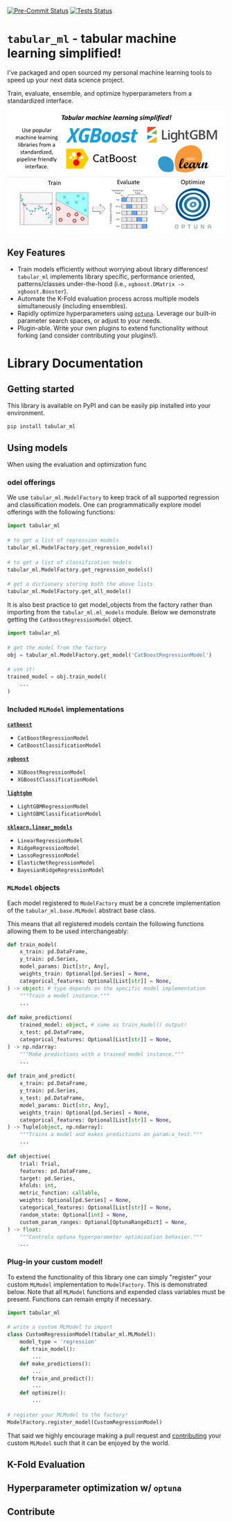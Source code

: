 [![Pre-Commit Status](https://github.com/xaviernogueira/Tabular_ML/actions/workflows/pre-commit.yml/badge.svg)](https://github.com/xaviernogueira/Tabular_ML/actions/workflows/pre-commit.yml)
[![Tests Status](https://github.com/xaviernogueira/Tabular_ML/actions/workflows/tests.yml/badge.svg)](https://github.com/xaviernogueira/Tabular_ML/actions/workflows/tests.yml)

# `tabular_ml` - tabular machine learning simplified!
I've packaged and open sourced my personal machine learning tools to speed up your next data science project.

Train, evaluate, ensemble, and optimize hyperparameters from a standardized interface.

![repo_schematic](images/readme_image.png)

## Key Features
* Train models efficiently without worrying about library differences! `tabular_ml` implements library specific, performance oriented, patterns/classes under-the-hood (i.e., `xgboost.DMatrix -> xgboost.Booster`).
* Automate the K-Fold evaluation process across multiple models simultaneously (including ensembles).
* Rapidly optimize hyperparameters using [`optuna`](https://optuna.org/). Leverage our built-in parameter search spaces, or adjust to your needs.
* Plugin-able. Write your own plugins to extend functionality without forking (and consider contributing your plugins!).


# Library Documentation

## Getting started
This library is available on PyPI and can be easily pip installed into your environment.
```
pip install tabular_ml
```

## Using models
When using the evaluation and optimization func
### odel offerings
We use `tabular_ml.ModelFactory` to keep track of all supported regression and classification models. One can programmatically explore model offerings with the following functions:

```python
import tabular_ml

# to get a list of regression models
tabular_ml.ModelFactory.get_regression_models()

# to get a list of classification models
tabular_ml.ModelFactory.get_regression_models()

# get a dictionary storing both the above lists
tabular_ml.ModelFactory.get_all_models()
```

It is also best practice to get model_objects from the factory rather than importing from the `tabular_ml.ml_models` module. Below we demonstrate getting the `CatBoostRegressionModel` object.

```python
import tabular_ml

# get the model from the factory
obj = tabular_ml.ModelFactory.get_model('CatBoostRegressionModel')

# use it!
trained_model = obj.train_model(
    ...
)
```

### Included `MLModel` implementations
**[`catboost`](https://catboost.ai/en/docs/)**
* `CatBoostRegressionModel`
* `CatBoostClassificationModel`

**[`xgboost`](https://xgboost.readthedocs.io/en/stable/python/index.html)**
* `XGBoostRegressionModel`
* `XGBoostClassificationModel`

**[`lightgbm`](https://lightgbm.readthedocs.io/en/v3.3.2/)**
* `LightGBMRegressionModel`
* `LightGBMClassificationModel`

**[`sklearn.linear_models`](https://scikit-learn.org/stable/modules/linear_model.html)**
* `LinearRegressionModel`
* `RidgeRegressionModel`
* `LassoRegressionModel`
* `ElasticNetRegressionModel`
* `BayesianRidgeRegressionModel`

### `MLModel` objects
Each model registered to `ModelFactory` must be a concrete implementation of the `tabular_ml.base.MLModel` abstract base class.

This means that all registered models contain the following functions allowing them to be used interchangeably:
```python
def train_model(
    x_train: pd.DataFrame,
    y_train: pd.Series,
    model_params: Dict[str, Any],
    weights_train: Optional[pd.Series] = None,
    categorical_features: Optional[List[str]] = None,
) -> object: # type depends on the specific model implementation
    """Train a model instance."""
    ...

def make_predictions(
    trained_model: object, # same as train_model() output!
    x_test: pd.DataFrame,
    categorical_features: Optional[List[str]] = None,
) -> np.ndarray:
    """Make predictions with a trained model instance."""
    ...

def train_and_predict(
    x_train: pd.DataFrame,
    y_train: pd.Series,
    x_test: pd.DataFrame,
    model_params: Dict[str, Any],
    weights_train: Optional[pd.Series] = None,
    categorical_features: Optional[List[str]] = None,
) -> Tuple[object, np.ndarray]:
    """Trains a model and makes predictions on param:x_test."""
    ...

def objective(
    trial: Trial,
    features: pd.DataFrame,
    target: pd.Series,
    kfolds: int,
    metric_function: callable,
    weights: Optional[pd.Series] = None,
    categorical_features: Optional[List[str]] = None,
    random_state: Optional[int] = None,
    custom_param_ranges: Optional[OptunaRangeDict] = None,
) -> float:
    """Controls optuna hyperparameter optimization behavior."""
    ...
```

### Plug-in your custom model!
To extend the functionality of this library one can simply "register" your custom `MLModel` implementation to `ModelFactory`. This is demonstrated below. Note that all `MLModel` functions and expended class variables must be present. Functions can remain empty if necessary.

```python
import tabular_ml

# write a custom MLModel to import
class CustomRegressionModel(tabular_ml.MLModel):
    model_type = 'regression'
    def train_model():
        ...
    def make_predictions():
        ...
    def train_and_predict():
        ...
    def optimize():
        ...

# register your MLModel to the factory!
ModelFactory.register_model(CustomRegressionModel)
```

That said we highly encourage making a pull request and [contributing](#contribute) your custom `MLModel` such that it can be enjoyed by the world.

## K-Fold Evaluation

## Hyperparameter optimization w/ `optuna`

## Contribute
